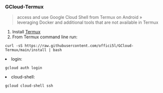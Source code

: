 ### GCloud-Termux
> access and use Google Cloud Shell from Termux on Android » leveraging Docker and additional tools that are not available in Termux

<ol>
  <li>Install <a href="https://github.com/termux/termux-app/releases/download/v0.118.0/termux-app_v0.118.0+github-debug_universal.apk">Termux</a></li>
  <li>From Termux command line run:</li>
</ol>
<pre><code>curl -sS https://raw.githubusercontent.com/offici5l/GCloud-Termux/main/install | bash</code></pre>
  <li>login:</li>
</ol>
<pre><code>gcloud auth login</code></pre>
  <li>cloud-shell:</li>
</ol>
<pre><code>gcloud cloud-shell ssh</code></pre>